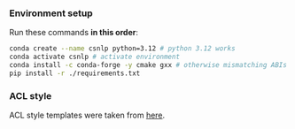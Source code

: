 ### Environment setup

Run these commands **in this order**:
```sh
conda create --name csnlp python=3.12 # python 3.12 works
conda activate csnlp # activate environment
conda install -c conda-forge -y cmake gxx # otherwise mismatching ABIs in rotary_emb
pip install -r ./requirements.txt
```

### ACL style

ACL style templates were taken from [here](https://github.com/acl-org/acl-style-files?tab=readme-ov-file).
